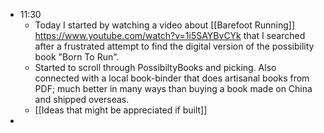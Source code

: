 - 11:30
	- Today I started by watching a video about [[Barefoot Running]] https://www.youtube.com/watch?v=1i5SAYBvCYk that I searched after a frustrated attempt to find the digital version of the possibility book "Born To Run".
	- Started to scroll through PossibiltyBooks and picking. Also connected with a local book-binder that does artisanal books from PDF; much better in many ways than buying a book made on China and shipped overseas.
	- [[Ideas that might be appreciated if built]]
-